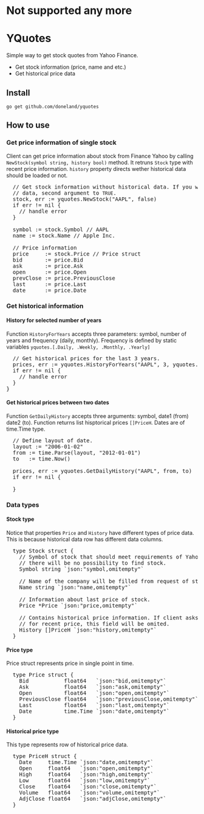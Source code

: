 <h1>Not supported any more</h1>

<h1>YQuotes</h1>
<p>Simple way to get stock quotes from Yahoo Finance.</p>
<p>
  <ul>
    <li>Get stock information (price, name and etc.)</li>
    <li>Get historical price data</li>
  </ul>
</p>

<h2>Install</h2>
<code>go get github.com/doneland/yquotes</code>

<h2>How to use</h2>
<h3>Get price information of single stock</h3>
<p>
  Client can get price information about stock from Finance Yahoo by calling 
  <code>NewStock(symbol string, history bool)</code> method. It retruns
  <code>Stock</code> type with recent price information. <code>history</code> property 
  directs wether historical data should be loaded or not.
</p>

<pre>
  // Get stock information without historical data. If you want to load historical
  // data, second argument to <code>TRUE</code>.
  stock, err := yquotes.NewStock("AAPL", false)
  if err != nil {
    // handle error
  }

  symbol := stock.Symbol // AAPL
  name := stock.Name // Apple Inc.
  
  // Price information
  price     := stock.Price // Price struct 
  bid       := price.Bid
  ask       := price.Ask
  open      := price.Open
  prevClose := price.PreviousClose
  last      := price.Last
  date      := price.Date 
</pre>

<h3>Get historical information</h3>
<h4>History for selected number of years</h4>

<p>
  Function <code>HistoryForYears</code> accepts three parameters: symbol, number of 
  years and frequency (daily, monthly). Frequency is defined by static variables 
  <code>yquotes.[.Daily, .Weekly, .Monthly, .Yearly]</code>
</p>

<pre>
  // Get historical prices for the last 3 years.
  prices, err := yquotes.HistoryForYears("AAPL", 3, yquotes.Daily)
  if err != nil {
    // handle error
  }
}
</pre>

<h4>Get historical prices between two dates</h4>
<p>
  Function <code>GetDailyHistory</code> accepts three arguments: symbol, date1 (from)
  date2 (to). Function returns list hisptorical prices <code>[]PriceH</code>. Dates are of time.Time type.
</p>

<pre>
  // Define layout of date. 
  layout := "2006-01-02"
  from := time.Parse(layout, "2012-01-01")
  to   := time.Now()

  prices, err := yquotes.GetDailyHistory("AAPL", from, to)
  if err != nil {

  }
</pre>

<h3>Data types</h3>
<h4>Stock type</h4>

<p>
  Notice that properties <code>Price</code> and <code>History</code> have different 
  types of price data. This is because historical data row has different data columns.
</p>

<pre>
  type Stock struct {
    // Symbol of stock that should meet requirements of Yahoo. Otherwise,
    // there will be no possibility to find stock.
    Symbol string `json:"symbol,omitempty"`

    // Name of the company will be filled from request of stock data.
    Name string `json:"name,omitempty"`

    // Information about last price of stock.
    Price *Price `json:"price,omitempty"`

    // Contains historical price information. If client asks information
    // for recent price, this field will be omited.
    History []PriceH `json:"history,omitempty"`
  }
</pre>

<h4>Price type</h4>

<p>Price struct represents price in single point in time.</p>
<pre>
  type Price struct {
    Bid           float64   `json:"bid,omitempty"`
    Ask           float64   `json:"ask,omitempty"`
    Open          float64   `json:"open,omitempty"`
    PreviousClose float64   `json:"previousClose,omitempty"`
    Last          float64   `json:"last,omitempty"`
    Date          time.Time `json:"date,omitempty"`
  }
</pre>

<h4>Historical price type</h4>

<p>This type represents row of historical price data.</p>
<pre>
  type PriceH struct {
    Date     time.Time `json:"date,omitempty"`
    Open     float64   `json:"open,omitempty"`
    High     float64   `json:"high,omitempty"`
    Low      float64   `json:"low,omitempty"`
    Close    float64   `json:"close,omitempty"`
    Volume   float64   `json:"volume,omitempty"`
    AdjClose float64   `json:"adjClose,omitempty"`
  }
</pre>
